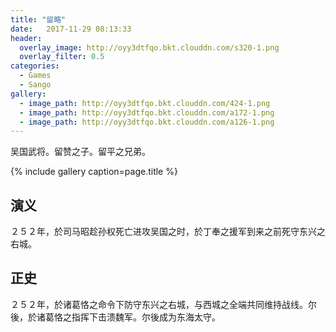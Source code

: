 ```yaml
---
title: "留略"
date:   2017-11-29 08:13:33
header:
  overlay_image: http://oyy3dtfqo.bkt.clouddn.com/s320-1.png
  overlay_filter: 0.5
categories:
  - Games
  - Sango
gallery:
  - image_path: http://oyy3dtfqo.bkt.clouddn.com/424-1.png
  - image_path: http://oyy3dtfqo.bkt.clouddn.com/a172-1.png
  - image_path: http://oyy3dtfqo.bkt.clouddn.com/a126-1.png
---
```


吴国武将。留赞之子。留平之兄弟。

{% include gallery caption=page.title %}

## 演义

２５２年，於司马昭趁孙权死亡进攻吴国之时，於丁奉之援军到来之前死守东兴之右城。

## 正史

２５２年，於诸葛恪之命令下防守东兴之右城，与西城之全端共同维持战线。尔後，於诸葛恪之指挥下击溃魏军。尔後成为东海太守。
